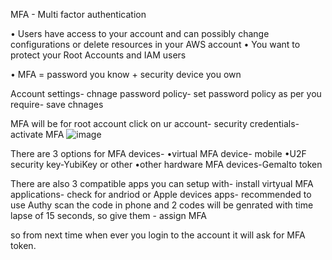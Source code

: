MFA - Multi factor authentication

• Users have access to your account and can possibly change configurations or delete resources in your AWS account
• You want to protect your Root Accounts and IAM users

• MFA = password you know + security device you own

Account settings- chnage password policy-
set password policy as per you require- save chnages

MFA will be for root account
click on ur account- security credentials- activate MFA
![image](https://user-images.githubusercontent.com/107784718/212045461-07bb3f0c-4894-4d03-8925-6ebe6f842aae.png)

There are 3 options for MFA devices-
•virtual MFA device- mobile
•U2F security key-YubiKey or other
•other hardware MFA devices-Gemalto token


There are also 3 compatible apps you can setup with- install virtyual MFA applications- check for andriod or Apple devices apps- recommended to use Authy
scan the code in phone and 2 codes will be genrated with time lapse of 15 seconds, so give them - assign MFA

so from next time when ever you login to the account it will ask for MFA token.
